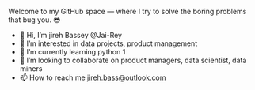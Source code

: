 Welcome to my GitHub space — where I try to solve the boring problems that bug you. 😎
- 👋 Hi, I’m jireh Bassey @Jai-Rey
- 👀 I’m interested in data projects, product management
- 🌱 I’m currently learning python 1
- 💞️ I’m looking to collaborate on product managers, data scientist, data miners
- 📫 How to reach me jireh.bass@outlook.com

